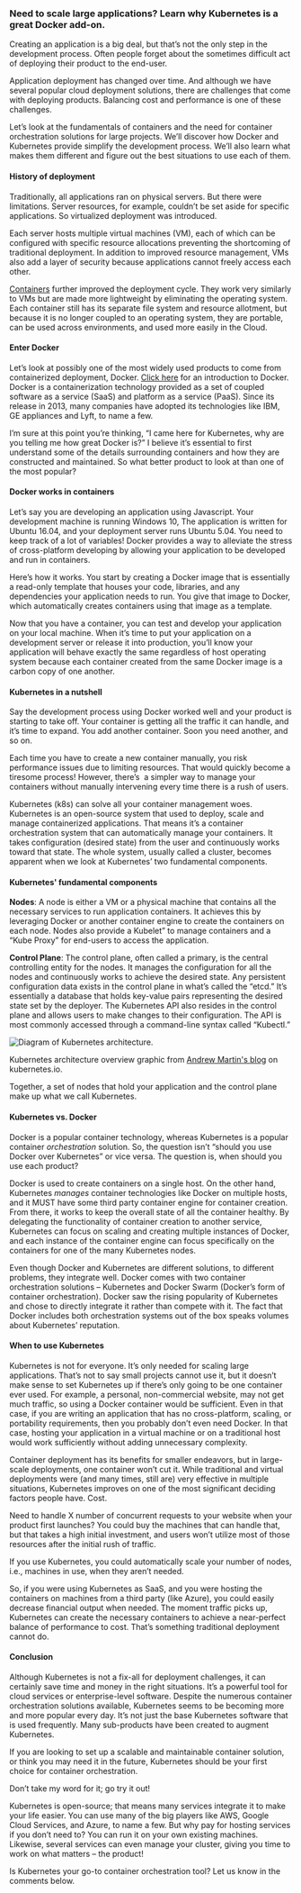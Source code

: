 

### Need to scale large applications? Learn why Kubernetes is a great Docker add-on.

Creating an application is a big deal, but that’s not the only step in the development process. Often people forget about the sometimes difficult act of deploying their product to the end-user.

Application deployment has changed over time. And although we have several popular cloud deployment solutions, there are challenges that come with deploying products. Balancing cost and performance is one of these challenges.

Let’s look at the fundamentals of containers and the need for container orchestration solutions for large projects. We’ll discover how Docker and Kubernetes provide simplify the development process. We’ll also learn what makes them different and figure out the best situations to use each of them.

#### **History of deployment**

Traditionally, all applications ran on physical servers. But there were limitations. Server resources, for example, couldn’t be set aside for specific applications. So virtualized deployment was introduced.

Each server hosts multiple virtual machines (VM), each of which can be configured with specific resource allocations preventing the shortcoming of traditional deployment. In addition to improved resource management, VMs also add a layer of security because applications cannot freely access each other.

[Containers](https://www.docker.com/resources/what-container) further improved the deployment cycle. They work very similarly to VMs but are made more lightweight by eliminating the operating system. Each container still has its separate file system and resource allotment, but because it is no longer coupled to an operating system, they are portable, can be used across environments, and used more easily in the Cloud.

#### **Enter Docker**

Let’s look at possibly one of the most widely used products to come from containerized deployment, Docker. [Click here](/docker-scaffold/) for an introduction to Docker. Docker is a containerization technology provided as a set of coupled software as a service (SaaS) and platform as a service (PaaS). Since its release in 2013, many companies have adopted its technologies like IBM, GE appliances and Lyft, to name a few.

I’m sure at this point you’re thinking, “I came here for Kubernetes, why are you telling me how great Docker is?” I believe it’s essential to first understand some of the details surrounding containers and how they are constructed and maintained. So what better product to look at than one of the most popular?

#### Docker works in containers

Let’s say you are developing an application using Javascript. Your development machine is running Windows 10, The application is written for Ubuntu 16.04, and your deployment server runs Ubuntu 5.04. You need to keep track of a lot of variables! Docker provides a way to alleviate the stress of cross-platform developing by allowing your application to be developed and run in containers.

Here’s how it works. You start by creating a Docker image that is essentially a read-only template that houses your code, libraries, and any dependencies your application needs to run. You give that image to Docker, which automatically creates containers using that image as a template.

Now that you have a container, you can test and develop your application on your local machine. When it’s time to put your application on a development server or release it into production, you’ll know your application will behave exactly the same regardless of host operating system because each container created from the same Docker image is a carbon copy of one another.

#### Kubernetes in a nutshell

Say the development process using Docker worked well and your product is starting to take off. Your container is getting all the traffic it can handle, and it’s time to expand. You add another container. Soon you need another, and so on.

Each time you have to create a new container manually, you risk performance issues due to limiting resources. That would quickly become a tiresome process! However, there’s  a simpler way to manage your containers without manually intervening every time there is a rush of users.

Kubernetes (k8s) can solve all your container management woes. Kubernetes is an open-source system that used to deploy, scale and manage containerized applications. That means it’s a container orchestration system that can automatically manage your containers. It takes configuration (desired state) from the user and continuously works toward that state. The whole system, usually called a cluster, becomes apparent when we look at Kubernetes’ two fundamental components.

#### Kubernetes' fundamental components

**Nodes**: A node is either a VM or a physical machine that contains all the necessary services to run application containers. It achieves this by leveraging Docker or another container engine to create the containers on each node. Nodes also provide a Kubelet” to manage containers and a “Kube Proxy” for end-users to access the application.

**Control Plane**: The control plane, often called a primary, is the central controlling entity for the nodes. It manages the configuration for all the nodes and continuously works to achieve the desired state. Any persistent configuration data exists in the control plane in what’s called the “etcd.” It’s essentially a database that holds key-value pairs representing the desired state set by the deployer. The Kubernetes API also resides in the control plane and allows users to make changes to their configuration. The API is most commonly accessed through a command-line syntax called “Kubectl.”

![Diagram of Kubernetes architecture.](https://intellitect.com/wp-content/uploads/2019/08/Kubernetes-graphic.png "Discover Kubernetes: a popular container orchestration solution")

Kubernetes architecture overview graphic from [Andrew Martin's blog](https://kubernetes.io/blog/2018/07/18/11-ways-not-to-get-hacked/) on kubernetes.io.

Together, a set of nodes that hold your application and the control plane make up what we call Kubernetes.

#### Kubernetes vs. Docker

Docker is a popular container technology, whereas Kubernetes is a popular container _orchestration_ solution. So, the question isn’t “should you use Docker over Kubernetes” or vice versa. The question is, when should you use each product?

Docker is used to create containers on a single host. On the other hand, Kubernetes _manages_ container technologies like Docker on multiple hosts, and it MUST have some third party container engine for container creation. From there, it works to keep the overall state of all the container healthy. By delegating the functionality of container creation to another service, Kubernetes can focus on scaling and creating multiple instances of Docker, and each instance of the container engine can focus specifically on the containers for one of the many Kubernetes nodes.

Even though Docker and Kubernetes are different solutions, to different problems, they integrate well. Docker comes with two container orchestration solutions – Kubernetes and Docker Swarm (Docker’s form of container orchestration). Docker saw the rising popularity of Kubernetes and chose to directly integrate it rather than compete with it. The fact that Docker includes both orchestration systems out of the box speaks volumes about Kubernetes’ reputation.

#### When to use Kubernetes

Kubernetes is not for everyone. It’s only needed for scaling large applications. That’s not to say small projects cannot use it, but it doesn’t make sense to set Kubernetes up if there’s only going to be one container ever used. For example, a personal, non-commercial website, may not get much traffic, so using a Docker container would be sufficient. Even in that case, if you are writing an application that has no cross-platform, scaling, or portability requirements, then you probably don’t even need Docker. In that case, hosting your application in a virtual machine or on a traditional host would work sufficiently without adding unnecessary complexity.

Container deployment has its benefits for smaller endeavors, but in large-scale deployments, one container won’t cut it. While traditional and virtual deployments were (and many times, still are) very effective in multiple situations, Kubernetes improves on one of the most significant deciding factors people have. Cost.

Need to handle X number of concurrent requests to your website when your product first launches? You could buy the machines that can handle that, but that takes a high initial investment, and users won’t utilize most of those resources after the initial rush of traffic.

If you use Kubernetes, you could automatically scale your number of nodes, i.e., machines in use, when they aren’t needed.

So, if you were using Kubernetes as SaaS, and you were hosting the containers on machines from a third party (like Azure), you could easily decrease financial output when needed. The moment traffic picks up, Kubernetes can create the necessary containers to achieve a near-perfect balance of performance to cost. That’s something traditional deployment cannot do.

#### Conclusion

Although Kubernetes is not a fix-all for deployment challenges, it can certainly save time and money in the right situations. It’s a powerful tool for cloud services or enterprise-level software. Despite the numerous container orchestration solutions available, Kubernetes seems to be becoming more and more popular every day. It’s not just the base Kubernetes software that is used frequently. Many sub-products have been created to augment Kubernetes.

If you are looking to set up a scalable and maintainable container solution, or think you may need it in the future, Kubernetes should be your first choice for container orchestration.

Don’t take my word for it; go try it out!

Kubernetes is open-source; that means many services integrate it to make your life easier. You can use many of the big players like AWS, Google Cloud Services, and Azure, to name a few. But why pay for hosting services if you don’t need to? You can run it on your own existing machines. Likewise, several services can even manage your cluster, giving you time to work on what matters – the product!

Is Kubernetes your go-to container orchestration tool? Let us know in the comments below.
